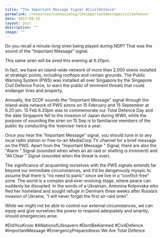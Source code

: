 ```yaml
---
title: "The Important Message Signal #CivilDefence"
permalink: /resources/connexionsg/theimportantmessagecivildefence/
date: 2023-09-15
layout: post
description: ""
image: ""
---
```

Do you recall a minute-long siren being played during NDP? That was the sound of the “Important Message” signal. 

This same siren will be aired this evening at 6.20pm. 

In fact, we have an island-wide network of more than 2,000 sirens installed at strategic points, including rooftops and certain grounds. The Public Warning System (PWS) was installed all over Singapore by the Singapore Civil Defence Force, to warn the public of imminent threats that could endanger lives and property. 

Annually, the SCDF sounds the "Important Message" signal through the island-wide network of PWS sirens on 15 February and 15 September at 6.20 pm. 15 Feb 6.20pm was to commemorate our Total Defence Day and the date Singapore fell to the invasion of Japan during WWII, while the purpose of sounding the siren on 15 Sep is to familiarise members of the public by conducting the ‘exercise’ twice a year.

Once you hear the “Important Message” signal, you should tune in to any local radio station or free-to-air MediaCorp TV channel for a brief message on the PWS. Apart from the "Important Message " Signal, there are also the "Alarm " Signal (sounded when when an air raid or shelling is imminent) and "All Clear " Signal (sounded when the threat is over).

The significance of acquainting ourselves with the PWS signals extends far beyond our immediate circumstances, and it’d be dangerously myopic to assume that there is “no need to panic” since we live in a “conflict-free” zone. The world is a complex and ever-evolving stage, where peace can suddenly be disrupted. In the words of a Ukrainian, Antonina Kolpovska who fled her homeland and sought refuge in Denmark three weeks after Russia’s invasion of Ukraine, “I will never forget the first air-raid siren”. 

While we might not be able to control our external circumstances, we can equip and give ourselves the power to respond adequately and smartly, should emergencies arise.

#DidYouKnow #ANationofLifesavers #DontBeAlarmed #CivilDefence #ImportantMessage #EmergencyPreparedness We Are Total Defence